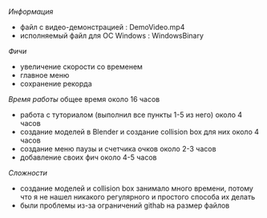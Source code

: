﻿*Информация*
 - файл с видео-демонстрацией : DemoVideo.mp4
 - исполняемый файл для ОС Windows : WindowsBinary


*Фичи*
 - увеличение скорости со временем
 - главное меню
 - сохранение рекорда

*Время работы*
общее время около 16 часов
 - работа с туториалом (выполнил все пункты 1-5 из него) около 4 часов
 - создание моделей в Blender и создание collision box для них около 4 часов
 - создание меню паузы и счетчика очков около 2-3 часов
 - добавление своих фич около 4-5 часов

*Сложности*
 - создание моделей и collision box занимало много времени, потому что я не нашел никакого регулярного и простого способа их делать
 - были проблемы из-за ограничений githab на размер файлов

